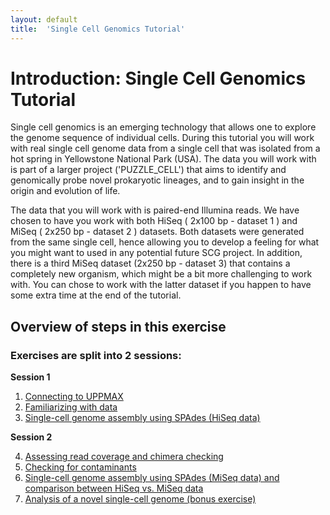 ```yaml
---
layout: default
title:  'Single Cell Genomics Tutorial'
---
```


# Introduction: Single Cell Genomics Tutorial

<p>Single cell genomics is an emerging technology that allows one to explore the genome sequence of individual cells. 
During this tutorial you will work with real single cell genome data from a single cell that was isolated from a hot spring in Yellowstone National Park (USA). 
The data you will work with is part of a larger project ('PUZZLE_CELL') that aims to identify and genomically probe novel prokaryotic lineages, and to gain insight in the origin and evolution of life.  </p>
The data that you will work with is paired-end Illumina reads. 
We have chosen to have you work with both HiSeq ( 2x100 bp - dataset 1 ) and MiSeq ( 2x250 bp - dataset 2 ) datasets. 
Both datasets were generated from the same single cell, hence allowing you to develop a feeling for what you might want to used in any potential future SCG project. 
In addition, there is a third MiSeq dataset (2x250 bp - dataset 3) that contains a completely new organism, which might be a bit more challenging to work with. 
You can chose to work with the latter dataset if you happen to have some extra time at the end of the tutorial.

## Overview of steps in this exercise

### Exercises are split into 2 sessions:

**Session 1**

1. [Connecting to UPPMAX](connectToUppmax)
2. [Familiarizing with data](scg_part2)
3. [Single-cell genome assembly using SPAdes (HiSeq data)](scg_part3)


**Session 2**

4. [Assessing read coverage and chimera checking](scg_part4)
5. [Checking for contaminants](scg_part5)
6. [Single-cell genome assembly using SPAdes (MiSeq data) and comparison between HiSeq vs. MiSeq data](scg_part6)
7. [Analysis of a novel single-cell genome (bonus exercise)](scg_part7)